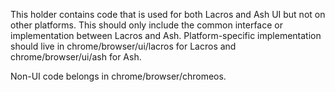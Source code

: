 This holder contains code that is used for both Lacros and Ash UI but not on
other platforms. This should only include the common interface or
implementation between Lacros and Ash. Platform-specific implementation should
live in chrome/browser/ui/lacros for Lacros and chrome/browser/ui/ash for Ash.

Non-UI code belongs in chrome/browser/chromeos.
